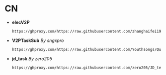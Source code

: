 # CN
- **elecV2P**
  ```
  https://ghproxy.com/https://raw.githubusercontent.com/zhanghaifei1997/HuntTigerTonighttTigerTonight/main/Tasks/tasksubCN.json
  ```
  
- **V2PTaskSub** *By sngxpro*
  ```
  https://ghproxy.com/https://raw.githubusercontent.com/Youthsongs/QuanX/master/V2PTaskSub/sngxprov2p.json
  ```
    
- **jd_task** *By zero205*
  ```
  https://ghproxy.com/https://raw.githubusercontent.com/zero205/JD_tencent_scf/main/jd_task.json
  ```

